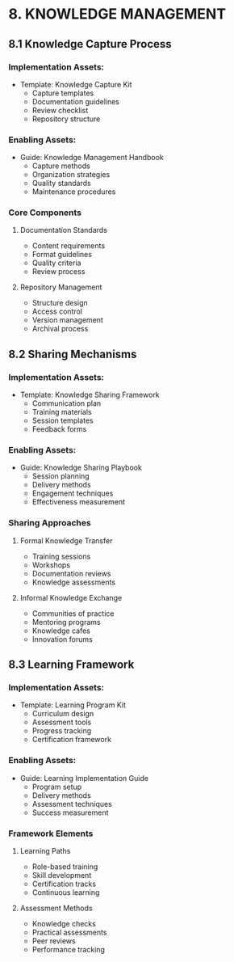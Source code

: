 # 8. KNOWLEDGE MANAGEMENT

## 8.1 Knowledge Capture Process

### Implementation Assets:
* Template: Knowledge Capture Kit
  - Capture templates
  - Documentation guidelines
  - Review checklist
  - Repository structure

### Enabling Assets:
* Guide: Knowledge Management Handbook
  - Capture methods
  - Organization strategies
  - Quality standards
  - Maintenance procedures

### Core Components
1. Documentation Standards
   - Content requirements
   - Format guidelines
   - Quality criteria
   - Review process

2. Repository Management
   - Structure design
   - Access control
   - Version management
   - Archival process

## 8.2 Sharing Mechanisms

### Implementation Assets:
* Template: Knowledge Sharing Framework
  - Communication plan
  - Training materials
  - Session templates
  - Feedback forms

### Enabling Assets:
* Guide: Knowledge Sharing Playbook
  - Session planning
  - Delivery methods
  - Engagement techniques
  - Effectiveness measurement

### Sharing Approaches
1. Formal Knowledge Transfer
   - Training sessions
   - Workshops
   - Documentation reviews
   - Knowledge assessments

2. Informal Knowledge Exchange
   - Communities of practice
   - Mentoring programs
   - Knowledge cafes
   - Innovation forums

## 8.3 Learning Framework

### Implementation Assets:
* Template: Learning Program Kit
  - Curriculum design
  - Assessment tools
  - Progress tracking
  - Certification framework

### Enabling Assets:
* Guide: Learning Implementation Guide
  - Program setup
  - Delivery methods
  - Assessment techniques
  - Success measurement

### Framework Elements
1. Learning Paths
   - Role-based training
   - Skill development
   - Certification tracks
   - Continuous learning

2. Assessment Methods
   - Knowledge checks
   - Practical assessments
   - Peer reviews
   - Performance tracking